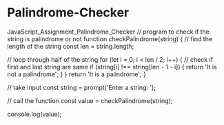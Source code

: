 # Palindrome-Checker
JavaScript_Assignment_Palindrome_Checker
// program to check if the string is palindrome or not
function checkPalindrome(string) {
  // find the length of the string
  const len = string.length;

  // loop through half of the string
  for (let i = 0; i < len / 2; i++) {
    // check if first and last string are same
    if (string[i] !== string[len - 1 - i]) {
      return 'It is not a palindrome';
    }
  }
  return 'It is a palindrome';
}

// take input
const string = prompt('Enter a string: ');

// call the function
const value = checkPalindrome(string);

console.log(value);
